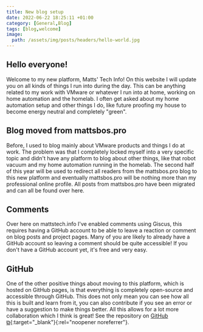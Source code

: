 ```yaml
---
title: New blog setup
date: 2022-06-22 18:25:11 +01:00
category: [General,Blog]
tags: [blog,welcome]
image:
  path: /assets/img/posts/headers/hello-world.jpg
---
```


## Hello everyone!
Welcome to my new platform, Matts' Tech Info! On this website I will update you on all kinds of things I run into during the day. This can be anything related to my work with VMware or whatever I run into at home, working on home automation and the homelab. I often get asked about my home automation setup and other things I do, like future proofing my house to become energy neutral and completely "green".

## Blog moved from mattsbos.pro
Before, I used to blog mainly about VMware products and things I do at work. The problem was that I completely locked myself into a very specific topic and didn't have any platform to blog about other things, like that robot vacuum and my home automation running in the homelab. The second half of this year will be used to redirect all readers from the mattsbos.pro blog to this new platform and eventually mattsbos.pro will be nothing more than my professional online profile.
All posts from mattsbos.pro have been migrated and can all be found over here.

## Comments
Over here on mattstech.info I've enabled comments using Giscus, this requires having a GitHub account to be able to leave a reaction or comment on blog posts and project pages. Many of you are likely to already have a GitHub account so leaving a comment should be quite accessible! If you don't have a GitHub account yet, it's free and very easy.

## GitHub
One of the other positive things about moving to this platform, which is hosted on GitHub pages, is that everything is completely open-source and accessible through GitHub. This does not only mean you can see how all this is built and learn from it, you can also contribute if you see an error or have a suggestion to make things better. All this allows for a lot more collaboration which I think is great! See the repository on [GitHub ⧉](https://github.com/MattsTechInfo/mattstechinfo.github.io){:target="_blank"}{:rel="noopener noreferrer"}.